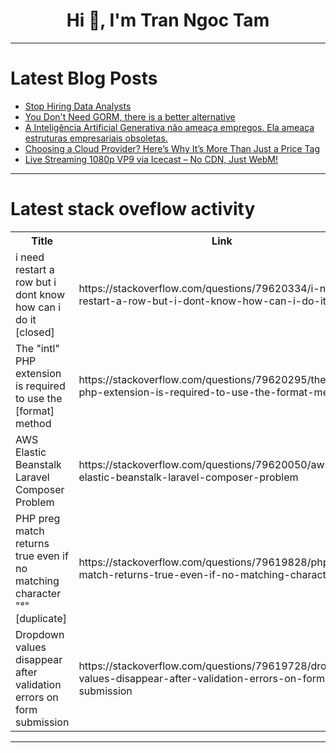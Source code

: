 <h1 align="center">Hi 👋, I'm Tran Ngoc Tam</h1>

---

# Latest Blog Posts 
<!-- BLOG-POST-LIST:START -->
- [Stop Hiring Data Analysts](https://dev.to/hermanzdosilovic/stop-hiring-data-analysts-1deb)
- [You Don&#39;t Need GORM, there is a better alternative](https://dev.to/bitsofmandal-yt/you-dont-need-gorm-there-is-a-better-alternative-12j2)
- [A Inteligência Artificial Generativa não ameaça empregos. Ela ameaça estruturas empresariais obsoletas.](https://dev.to/igoraraujo/a-inteligencia-artificial-generativa-nao-ameaca-empregos-ela-ameaca-estruturas-empresariais-3il4)
- [Choosing a Cloud Provider? Here’s Why It’s More Than Just a Price Tag](https://dev.to/shlok-talepa/choosing-a-cloud-provider-heres-why-its-more-than-just-a-price-tag-edb)
- [Live Streaming 1080p VP9 via Icecast – No CDN, Just WebM!](https://dev.to/dos_gr/live-streaming-1080p-vp9-via-icecast-no-cdn-just-webm-1g9d)
<!-- BLOG-POST-LIST:END -->

---

# Latest stack oveflow activity
<table>
  <tr><th>Title</th><th>Link</th></tr>
  <!-- STACKOVERFLOW:START --><tr><td>i need restart a row but i dont know how can i do it [closed]</td><td>https://stackoverflow.com/questions/79620334/i-need-restart-a-row-but-i-dont-know-how-can-i-do-it</td></tr><tr><td>The &quot;intl&quot; PHP extension is required to use the [format] method</td><td>https://stackoverflow.com/questions/79620295/the-intl-php-extension-is-required-to-use-the-format-method</td></tr><tr><td>AWS Elastic Beanstalk Laravel Composer Problem</td><td>https://stackoverflow.com/questions/79620050/aws-elastic-beanstalk-laravel-composer-problem</td></tr><tr><td>PHP preg match returns true even if no matching character &quot;°&quot; [duplicate]</td><td>https://stackoverflow.com/questions/79619828/php-preg-match-returns-true-even-if-no-matching-character</td></tr><tr><td>Dropdown values disappear after validation errors on form submission</td><td>https://stackoverflow.com/questions/79619728/dropdown-values-disappear-after-validation-errors-on-form-submission</td></tr><!-- STACKOVERFLOW:END -->
</table>

---


